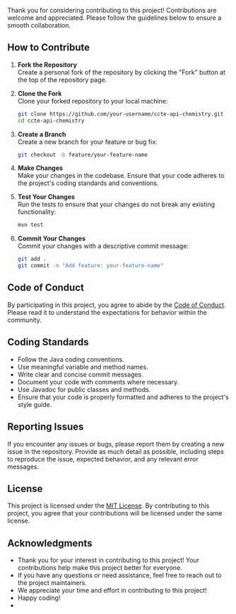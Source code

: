 
Thank you for considering contributing to this project! Contributions are welcome and appreciated. Please follow the guidelines below to ensure a smooth collaboration.

## How to Contribute

1. **Fork the Repository**  
   Create a personal fork of the repository by clicking the "Fork" button at the top of the repository page.

2. **Clone the Fork**  
   Clone your forked repository to your local machine:
   ```sh
   git clone https://github.com/your-username/ccte-api-chemistry.git
   cd ccte-api-chemistry
    ```
3. **Create a Branch**  
   Create a new branch for your feature or bug fix:
   ```sh
   git checkout -b feature/your-feature-name
   ```
4. **Make Changes**  
   Make your changes in the codebase. Ensure that your code adheres to the project's coding standards and conventions.
5. **Test Your Changes**  
   Run the tests to ensure that your changes do not break any existing functionality:
   ```sh
   mvn test
   ```
6. **Commit Your Changes**  
   Commit your changes with a descriptive commit message:
   ```sh
   git add .
   git commit -m "Add feature: your-feature-name"
   ```
## Code of Conduct
By participating in this project, you agree to abide by the [Code of Conduct](CODE_OF_CONDUCT.md). Please read it to understand the expectations for behavior within the community.

## Coding Standards
- Follow the Java coding conventions.
- Use meaningful variable and method names.
- Write clear and concise commit messages.
- Document your code with comments where necessary.
- Use Javadoc for public classes and methods.
- Ensure that your code is properly formatted and adheres to the project's style guide.

## Reporting Issues
If you encounter any issues or bugs, please report them by creating a new issue in the repository. Provide as much detail as possible, including steps to reproduce the issue, expected behavior, and any relevant error messages.

## License
This project is licensed under the [MIT License](LICENSE). By contributing to this project, you agree that your contributions will be licensed under the same license.

## Acknowledgments
- Thank you for your interest in contributing to this project! Your contributions help make this project better for everyone.
- If you have any questions or need assistance, feel free to reach out to the project maintainers.
- We appreciate your time and effort in contributing to this project!
- Happy coding!
- 

    


